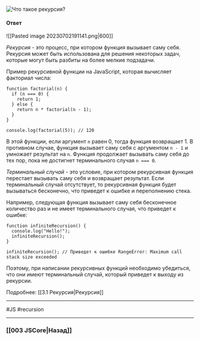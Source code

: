 ![Что такое рекурсия?](https://youtu.be/V-m0sQ-hW58?t=220)

#### Ответ

![[Pasted image 20230702191141.png|600]]

*Рекурсия* - это процесс, при котором функция вызывает саму себя. Рекурсия может быть использована для решения некоторых задач, которые могут быть разбиты на более мелкие подзадачи.

Пример рекурсивной функции на JavaScript, которая вычисляет факториал числа:

```
function factorial(n) {
  if (n === 0) {
    return 1;
  } else {
    return n * factorial(n - 1);
  }
}

console.log(factorial(5)); // 120
```

В этой функции, если аргумент `n` равен 0, тогда функция возвращает 1. В противном случае, функция вызывает саму себя с аргументом `n - 1` и умножает результат на `n`. Функция продолжает вызывать саму себя до тех пор, пока не достигнет терминального случая `n === 0`.

*Терминальный случай* - это условие, при котором рекурсивная функция перестает вызывать саму себя и возвращает результат. Если терминальный случай отсутствует, то рекурсивная функция будет вызываться бесконечно, что приведет к ошибке и переполнению стека.

Например, следующая функция вызывает саму себя бесконечное количество раз и не имеет терминального случая, что приведет к ошибке:

```
function infiniteRecursion() {
  console.log("Hello!");
  infiniteRecursion();
}

infiniteRecursion(); // Приведет к ошибке RangeError: Maximum call stack size exceeded
```

Поэтому, при написании рекурсивных функций необходимо убедиться, что они имеют терминальный случай, который приведет к выходу из рекурсии.

Подробнее: [[3.1 Рекурсия|Рекурсия]]

___
 #JS #recursion

___

### [[003 JSCore|Назад]]